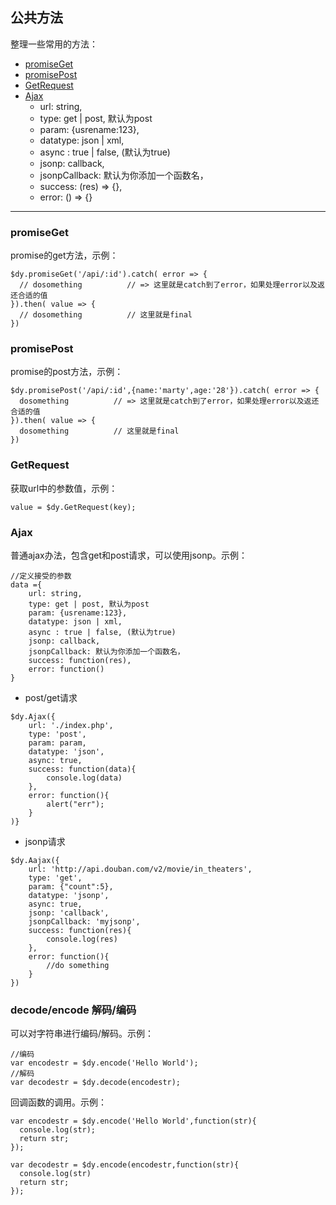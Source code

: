 ## 公共方法
	
整理一些常用的方法：
- [promiseGet](#promiseget)
- [promisePost](#promisepost)
- [GetRequest](#getrequest)
- [Ajax](#ajax)
   - url: string,
   - type: get | post, 默认为post
   - param: {usrename:123},
   - datatype: json | xml,
   - async : true | false, (默认为true)
   - jsonp: callback,
   - jsonpCallback: 默认为你添加一个函数名，
   - success: (res) => {},
   - error: () => {}

---

### promiseGet

promise的get方法，示例：

```
$dy.promiseGet('/api/:id').catch( error => {
  // dosomething          // => 这里就是catch到了error，如果处理error以及返还合适的值
}).then( value => {
  // dosomething          // 这里就是final
})
```
	   
	

### promisePost

promise的post方法，示例：

```
$dy.promisePost('/api/:id',{name:'marty',age:'28'}).catch( error => {
  dosomething          // => 这里就是catch到了error，如果处理error以及返还合适的值
}).then( value => {
  dosomething          // 这里就是final
})
```

	

### GetRequest

获取url中的参数值，示例：
   
```
value = $dy.GetRequest(key);
```

### Ajax

普通ajax办法，包含get和post请求，可以使用jsonp。示例：

```
//定义接受的参数
data ={
    url: string,
    type: get | post, 默认为post
    param: {usrename:123},
    datatype: json | xml,
    async : true | false, (默认为true)
    jsonp: callback,
    jsonpCallback: 默认为你添加一个函数名，
    success: function(res),
    error: function()
}
```
	   
- post/get请求

```
$dy.Ajax({
    url: './index.php',
    type: 'post',
    param: param,
    datatype: 'json',
    async: true,
    success: function(data){
        console.log(data)
    },
    error: function(){
        alert("err");
    }
)}
```
	   

- jsonp请求
	
```
$dy.Aajax({
    url: 'http://api.douban.com/v2/movie/in_theaters',
    type: 'get',
    param: {"count":5},
    datatype: 'jsonp',
    async: true,
    jsonp: 'callback',
    jsonpCallback: 'myjsonp',
    success: function(res){
        console.log(res)
    },
    error: function(){
        //do something
    }
})
```
	   
### decode/encode 解码/编码

可以对字符串进行编码/解码。示例：

```
//编码
var encodestr = $dy.encode('Hello World');
//解码
var decodestr = $dy.decode(encodestr);

```

回调函数的调用。示例：

```
var encodestr = $dy.encode('Hello World',function(str){
  console.log(str);
  return str;
});

var decodestr = $dy.encode(encodestr,function(str){
  console.log(str)
  return str;
});

```
















